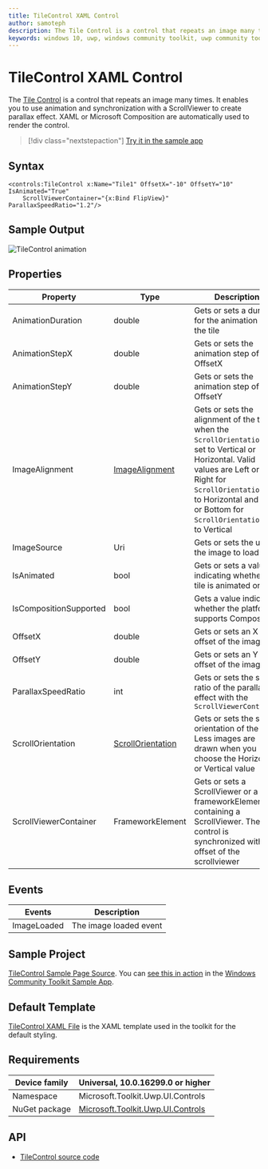 ```yaml
---
title: TileControl XAML Control
author: samoteph
description: The Tile Control is a control that repeats an image many times. It enables you to use animation and synchronization with a ScrollViewer to create parallax effect. XAML or Microsoft Composition are automatically used to render the control.
keywords: windows 10, uwp, windows community toolkit, uwp community toolkit, uwp toolkit, TileControl, XAML Control, xaml
---
```


# TileControl XAML Control

The [Tile Control](https://docs.microsoft.com/dotnet/api/microsoft.toolkit.uwp.ui.controls.tilecontrol) is a control that repeats an image many times. It enables you to use animation and synchronization with a ScrollViewer to create parallax effect. XAML or Microsoft Composition are automatically used to render the control.

> [!div class="nextstepaction"]
> [Try it in the sample app](uwpct://Controls?sample=TileControl)

## Syntax

```xaml
<controls:TileControl x:Name="Tile1" OffsetX="-10" OffsetY="10" IsAnimated="True" 
	ScrollViewerContainer="{x:Bind FlipView}" ParallaxSpeedRatio="1.2"/>
```

## Sample Output

![TileControl animation](../resources/images/Controls/TileControl.gif)

## Properties

| Property | Type | Description |
| -- | -- | -- |
| AnimationDuration | double | Gets or sets a duration for the animation of the tile |
| AnimationStepX | double | Gets or sets the animation step of the OffsetX |
| AnimationStepY | double | Gets or sets the animation step of the OffsetY |
| ImageAlignment | [ImageAlignment](https://docs.microsoft.com/dotnet/api/microsoft.toolkit.uwp.ui.controls.imagealignment) | Gets or sets the alignment of the tile when the `ScrollOrientation` is set to Vertical or Horizontal. Valid values are Left or Right for `ScrollOrientation` set to Horizontal and Top or Bottom for `ScrollOrientation` set to Vertical |
| ImageSource | Uri | Gets or sets the uri of the image to load |
| IsAnimated | bool | Gets or sets a value indicating whether the tile is animated or not |
| IsCompositionSupported | bool | Gets a value indicating whether the platform supports Composition |
| OffsetX | double | Gets or sets an X offset of the image |
| OffsetY | double | Gets or sets an Y offset of the image |
| ParallaxSpeedRatio | int | Gets or sets the speed ratio of the parallax effect with the `ScrollViewerContainer` |
| ScrollOrientation | [ScrollOrientation](https://docs.microsoft.com/dotnet/api/microsoft.toolkit.uwp.ui.controls.scrollorientation) | Gets or sets the scroll orientation of the tile. Less images are drawn when you choose the Horizontal or Vertical value |
| ScrollViewerContainer | FrameworkElement | Gets or sets a ScrollViewer or a frameworkElement containing a ScrollViewer. The tile control is synchronized with the offset of the scrollviewer |

## Events

| Events | Description |
| -- | -- |
| ImageLoaded | The image loaded event |

## Sample Project

[TileControl Sample Page Source](https://github.com/Microsoft/WindowsCommunityToolkit//tree/master/Microsoft.Toolkit.Uwp.SampleApp/SamplePages/TileControl). You can [see this in action](uwpct://Controls?sample=TileControl) in the [Windows Community Toolkit Sample App](https://aka.ms/uwptoolkitapp).

## Default Template

[TileControl XAML File](https://github.com/Microsoft/WindowsCommunityToolkit//blob/master/Microsoft.Toolkit.Uwp.UI.Controls/TileControl/TileControl.xaml) is the XAML template used in the toolkit for the default styling.

## Requirements

| Device family | Universal, 10.0.16299.0 or higher |
| -- | -- |
| Namespace | Microsoft.Toolkit.Uwp.UI.Controls |
| NuGet package | [Microsoft.Toolkit.Uwp.UI.Controls](https://www.nuget.org/packages/Microsoft.Toolkit.Uwp.UI.Controls/) |

## API

* [TileControl source code](https://github.com/Microsoft/WindowsCommunityToolkit//tree/master/Microsoft.Toolkit.Uwp.UI.Controls/TileControl)
